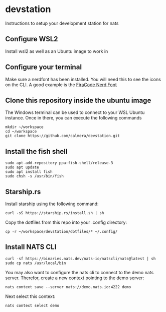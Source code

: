 # devstation

Instructions to setup your development station for nats

## Configure WSL2

Install wsl2 as well as an Ubuntu image to work in

## Configure your terminal

Make sure a nerdfont has been installed. You will need this to see the icons on the CLI.
A good example is the [FiraCode Nerd Font](https://www.nerdfonts.com/font-downloads)

## Clone this repository inside the ubuntu image

The Windows terminal can be used to connect to your WSL Ubuntu instance. Once in there, you can execute the following commands

```shell
mkdir ~/workspace
cd ~/workspace
git clone https://github.com/calmera/devstation.git
```

## Install the fish shell

```shell
sudo apt-add-repository ppa:fish-shell/release-3
sudo apt update
sudo apt install fish
sudo chsh -s /usr/bin/fish
```

## Starship.rs

Install starship using the following command:

```shell
curl -sS https://starship.rs/install.sh | sh
```

Copy the dotfiles from this repo into your .config directory:

```shell
cp -r ~/workspace/devstation/dotfiles/* ~/.config/
```

## Install NATS CLI

```shell
curl -sf https://binaries.nats.dev/nats-io/natscli/nats@latest | sh
sudo cp nats /usr/local/bin
```

You may also want to configure the nats cli to connect to the demo nats server. Therefor, create a new context pointing to the demo server:

```shell
nats context save --server nats://demo.nats.io:4222 demo
```

Next select this context:

```shell
nats context select demo
```
